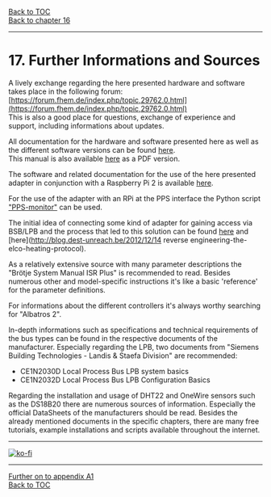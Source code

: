 [Back to TOC](toc.md)  
[Back to chapter 16](chap16.md)    
   
--- 
    
    
# 17. Further Informations and Sources
A lively exchange regarding the here presented hardware and software
takes place in the following forum:   [https://forum.fhem.de/index.php/topic,29762.0.html](https://forum.fhem.de/index.php/topic,29762.0.html)  
This is also a good place for questions, exchange of experience and
support, including informations about updates.  
  
All documentation for the hardware and software presented here
as well as the different software versions can be found [here](https://github.com/fredlcore/bsb_lan).  
This manual is also available [here](https://github.com/1coderookie/BSB-LPB-LAN_EN/raw/master/BSB-LPB-LAN-manual.pdf) as a PDF version.

The software and related documentation for the use of the
here presented adapter in conjunction with a Raspberry Pi 2 is available 
[here](https://github.com/loehnertj/bsbgateway).

For the use of the adapter with an RPi at the PPS interface the Python script ["PPS-monitor"](https://github.com/dspinellis/PPS-monitor) can be used.

The initial idea of connecting some kind of adapter for gaining access  via BSB/LPB and the process that led to this solution can be found [here](http://www.mikrocontroller.net/topic/218643) and [here](http://blog.dest-unreach.be/2012/12/14 reverse engineering-the-elco-heating-protocol).  
    
As a relatively extensive source with many parameter descriptions
the "Brötje System Manual ISR Plus" is recommended to read. Besides 
numerous other and model-specific instructions it's like a basic 'reference' for the parameter definitions.  

For informations about the different controllers it's always worthy searching for "Albatros 2". 

In-depth informations such as specifications and technical
requirements of the bus types can be found in the respective documents of the manufacturer.
Especially regarding the LPB, two documents from "Siemens Building
Technologies - Landis & Staefa Division" are recommended: 
- CE1N2030D Local Process Bus LPB system basics
- CE1N2032D Local Process Bus LPB Configuration Basics

Regarding the installation and usage of DHT22 and
OneWire sensors such as the DS18B20 there are numerous sources of information. Especially the official DataSheets of the manufacturers should be read. Besides the already mentioned documents in the specific chapters, there are many free tutorials, example installations and scripts available throughout the internet.
        
---

[![ko-fi](https://ko-fi.com/img/githubbutton_sm.svg)](https://ko-fi.com/U6U5NPB51)    

---  

[Further on to appendix A1](appendix_a1.md)      
[Back to TOC](toc.md)   

